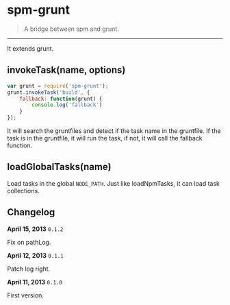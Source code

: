 # spm-grunt

> A bridge between spm and grunt.

-----

It extends grunt.

## invokeTask(name, options)

```js
var grunt = require('spm-grunt');
grunt.invokeTask('build', {
    fallback: function(grunt) {
        console.log('fallback')
    }
});
```

It will search the gruntfiles and detect if the task name in the gruntfile. If the task is in the gruntfile, it will run the task, if not, it will call the fallback function.


## loadGlobalTasks(name)

Load tasks in the global `NODE_PATH`. Just like loadNpmTasks, it can load task collections.


## Changelog

**April 15, 2013** `0.1.2`

Fix on pathLog.


**April 12, 2013** `0.1.1`

Patch log right.

**April 11, 2013** `0.1.0`

First version.
